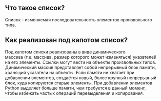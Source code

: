 ## Что такое список?

Список - изменяемая последовательность элементов произвольного типа.

## Как реализован под капотом список?

Под капотом списки реализованы в виде динамического массива (т.е. массива, размер которого может изменяться) указателей на его элементы. Ссылки могут вести на объекты произвольных типов. Динамический массив представляет собой непрерывный блок памяти, хранящий указатели на объекты. Если памяти не хватает при добавлении элементов, создаётся новый, более крупный непрерывный блок, куда копируются старые элементы. При добавлении элементов Python выделяет больше памяти, чем требуется в данный момент, чтобы избежать частых операций перевыделения и копирования.
